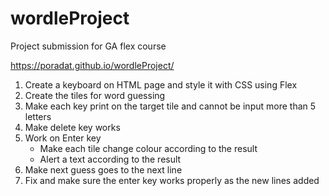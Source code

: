 # wordleProject
Project submission for GA flex course

https://poradat.github.io/wordleProject/

1. Create a keyboard on HTML page and style it with CSS using Flex
2. Create the tiles for word guessing
3. Make each key print on the target tile and cannot be input more than 5 letters
4. Make delete key works
5. Work on Enter key
    - Make each tile change colour according to the result
    - Alert a text according to the result 
6. Make next guess goes to the next line
7. Fix and make sure the enter key works properly as the new lines added

